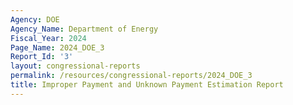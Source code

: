 ```yaml
---
Agency: DOE
Agency_Name: Department of Energy
Fiscal_Year: 2024
Page_Name: 2024_DOE_3
Report_Id: '3'
layout: congressional-reports
permalink: /resources/congressional-reports/2024_DOE_3
title: Improper Payment and Unknown Payment Estimation Report
---
```

